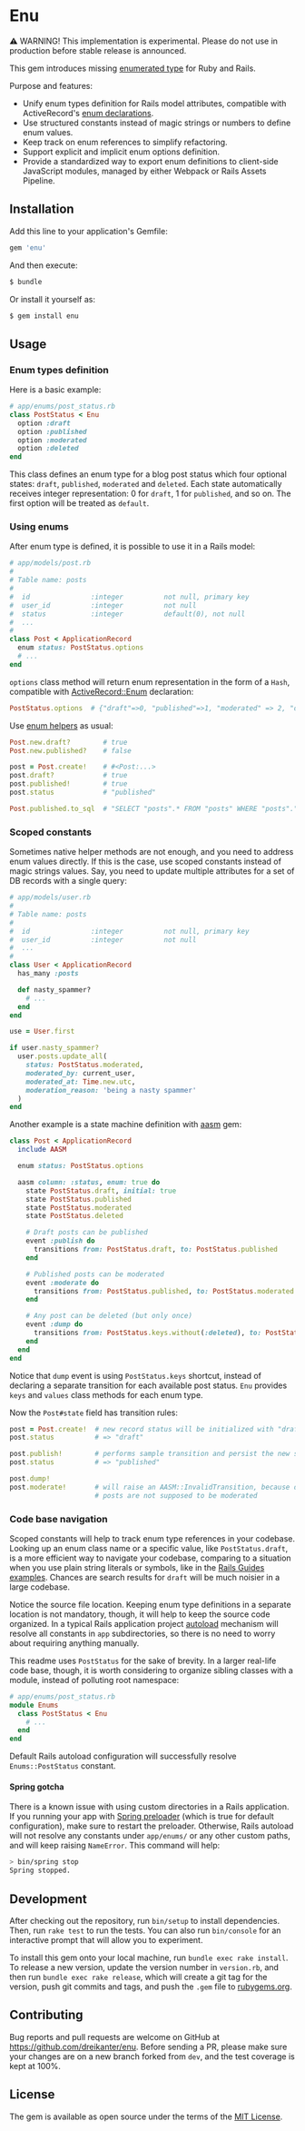 # Enu

⚠️ WARNING! This implementation is experimental. Please do not use in production before stable release is announced.

This gem introduces missing [enumerated type](https://en.wikipedia.org/wiki/Enumerated_type) for Ruby and Rails.

Purpose and features:

- Unify enum types definition for Rails model attributes, compatible with ActiveRecord's [enum declarations](https://edgeapi.rubyonrails.org/classes/ActiveRecord/Enum.html).
- Use structured constants instead of magic strings or numbers to define enum values.
- Keep track on enum references to simplify refactoring.
- Support explicit and implicit enum options definition.
- Provide a standardized way to export enum definitions to client-side JavaScript modules, managed by either  Webpack or Rails Assets Pipeline.

## Installation

Add this line to your application's Gemfile:

```ruby
gem 'enu'
```

And then execute:

```bash
$ bundle
```

Or install it yourself as:

```bash
$ gem install enu
```

## Usage

### Enum types definition

Here is a basic example:

```ruby
# app/enums/post_status.rb
class PostStatus < Enu
  option :draft
  option :published
  option :moderated
  option :deleted
end
```

This class defines an enum type for a blog post status which four optional states: `draft`, `published`, `moderated` and `deleted`. Each state automatically receives integer representation: 0 for `draft`, 1 for `published`, and so on. The first option will be treated as `default`.

### Using enums

After enum type is defined, it is possible to use it in a Rails model:

```ruby
# app/models/post.rb
#
# Table name: posts
#
#  id               :integer          not null, primary key
#  user_id          :integer          not null
#  status           :integer          default(0), not null
#  ...
#
class Post < ApplicationRecord
  enum status: PostStatus.options
  # ...
end
```

`options` class method will return enum representation in the form of a `Hash`, compatible with [ActiveRecord::Enum](https://edgeapi.rubyonrails.org/classes/ActiveRecord/Enum.html) declaration:

```ruby
PostStatus.options  # {"draft"=>0, "published"=>1, "moderated" => 2, "deleted"=>3}
```

Use [enum helpers](https://edgeapi.rubyonrails.org/classes/ActiveRecord/Enum.html) as usual:

```ruby
Post.new.draft?        # true
Post.new.published?    # false

post = Post.create!    # #<Post:...>
post.draft?            # true
post.published!        # true
post.status            # "published"

Post.published.to_sql  # "SELECT "posts".* FROM "posts" WHERE "posts"."status" = 1"
```

### Scoped constants

Sometimes native helper methods are not enough, and you need to address enum values directly. If this is the case, use scoped constants instead of magic strings values. Say, you need to update multiple attributes for a set of DB records with a single query:

```ruby
# app/models/user.rb
#
# Table name: posts
#
#  id               :integer          not null, primary key
#  user_id          :integer          not null
#  ...
#
class User < ApplicationRecord
  has_many :posts

  def nasty_spammer?
    # ...
  end
end

use = User.first

if user.nasty_spammer?
  user.posts.update_all(
    status: PostStatus.moderated,
    moderated_by: current_user,
    moderated_at: Time.new.utc,
    moderation_reason: 'being a nasty spammer'
  )
end
```

Another example is a state machine definition with [aasm](https://github.com/aasm/aasm) gem:

```ruby
class Post < ApplicationRecord
  include AASM

  enum status: PostStatus.options

  aasm column: :status, enum: true do
    state PostStatus.draft, initial: true
    state PostStatus.published
    state PostStatus.moderated
    state PostStatus.deleted

    # Draft posts can be published
    event :publish do
      transitions from: PostStatus.draft, to: PostStatus.published
    end

    # Published posts can be moderated
    event :moderate do
      transitions from: PostStatus.published, to: PostStatus.moderated
    end

    # Any post can be deleted (but only once)
    event :dump do
      transitions from: PostStatus.keys.without(:deleted), to: PostStatus.deleted
    end
  end
end
```

Notice that `dump` event is using `PostStatus.keys` shortcut, instead of declaring a separate transition for each available post status.  `Enu` provides `keys` and `values` class methods for each enum type.

Now the `Post#state` field has transition rules:

```ruby
post = Post.create!  # new record status will be initialized with "draft" value
post.status          # => "draft"

post.publish!        # performs sample transition and persist the new status
post.status          # => "published"

post.dump!
post.moderate!       # will raise an AASM::InvalidTransition, because deleted
                     # posts are not supposed to be moderated
```

### Code base navigation

Scoped constants will help to track enum type references in your codebase. Looking up an enum class name or a specific value, like  `PostStatus.draft`, is a more efficient way to navigate your codebase, comparing to a situation when you use plain string literals or symbols, like in the [Rails Guides examples](https://guides.rubyonrails.org/active_record_querying.html#enums). Chances are search results for `draft` will be much noisier in a large codebase.

Notice the source file location. Keeping enum type definitions in a separate location is not mandatory, though, it will help to keep the source code organized. In a typical Rails application project [autoload](https://guides.rubyonrails.org/autoloading_and_reloading_constants.html#autoload-paths-and-eager-load-paths) mechanism will resolve all constants in `app` subdirectories, so there is no need to worry about requiring anything manually.

This readme uses `PostStatus` for the sake of brevity. In a larger real-life code base, though, it is worth considering to organize sibling classes with a module, instead of polluting root namespace:

```ruby
# app/enums/post_status.rb
module Enums
  class PostStatus < Enu
    # ...
  end
end
```

Default Rails autoload configuration will successfully resolve `Enums::PostStatus` constant.

#### Spring gotcha

There is a known issue with using custom directories in a Rails application. If you running your app with [Spring preloader](https://github.com/rails/spring) (which is true for default configuration), make sure to restart the preloader. Otherwise, Rails autoload will not resolve any constants under `app/enums/` or any other custom paths, and will keep raising `NameError`. This command will help:

```bash
> bin/spring stop
Spring stopped.
```

## Development

After checking out the repository, run `bin/setup` to install dependencies. Then, run `rake test` to run the tests. You can also run `bin/console` for an interactive prompt that will allow you to experiment.

To install this gem onto your local machine, run `bundle exec rake install`. To release a new version, update the version number in `version.rb`, and then run `bundle exec rake release`, which will create a git tag for the version, push git commits and tags, and push the `.gem` file to [rubygems.org](https://rubygems.org).

## Contributing

Bug reports and pull requests are welcome on GitHub at https://github.com/dreikanter/enu. Before sending a PR, please make sure your changes are on a new branch forked from `dev`, and the test coverage is kept at 100%.

## License

The gem is available as open source under the terms of the [MIT License](https://opensource.org/licenses/MIT).
